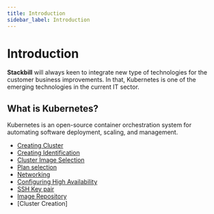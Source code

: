 ```yaml
---
title: Introduction
sidebar_label: Introduction
---
```


# Introduction

**Stackbill** will always keen to integrate new type of technologies for the customer business improvements. In that, Kubernetes is one of the emerging technologies in the current IT sector.

## **What is Kubernetes?**

Kubernetes is an open-source container orchestration system for automating software deployment, scaling, and management.

- [Creating Cluster](./Creatingcluster#creating-cluster-in-stackbill-cmp)
- [Creating Identification](./Creatingcluster#cluster-identification)
- [Cluster Image Selection](./Creatingcluster#cluster-image-selection)
- [Plan selection](./Creatingcluster#plan-selection)
- [Networking](./Creatingcluster#networking)
- [Configuring High Availability](./Creatingcluster#configuring-high-availability)
- [SSH Key pair](./Creatingcluster#ssh-key-pair)
- [Image Repository](./Creatingcluster#image-repository)
- [Cluster Creation]
